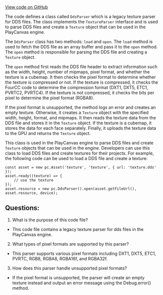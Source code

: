 [View code on GitHub](https://github.com/playcanvas/engine/src/framework/parsers/texture/dds.js)

The code defines a class called `DdsParser` which is a legacy texture parser for DDS files. The class implements the `TextureParser` interface and is used to parse DDS files and create a `Texture` object that can be used in the PlayCanvas engine. 

The `DdsParser` class has two methods: `load` and `open`. The `load` method is used to fetch the DDS file as an array buffer and pass it to the `open` method. The `open` method is responsible for parsing the DDS file and creating a `Texture` object. 

The `open` method first reads the DDS file header to extract information such as the width, height, number of mipmaps, pixel format, and whether the texture is a cubemap. It then checks the pixel format to determine whether the texture is compressed or not. If the texture is compressed, it checks the FourCC code to determine the compression format (DXT1, DXT5, ETC1, PVRTC2, PVRTC4). If the texture is not compressed, it checks the bits per pixel to determine the pixel format (RGBA8). 

If the pixel format is unsupported, the method logs an error and creates an empty texture. Otherwise, it creates a `Texture` object with the specified width, height, format, and mipmaps. It then reads the texture data from the DDS file and stores it in the `Texture` object. If the texture is a cubemap, it stores the data for each face separately. Finally, it uploads the texture data to the GPU and returns the `Texture` object. 

This class is used in the PlayCanvas engine to parse DDS files and create `Texture` objects that can be used in the engine. Developers can use this class to load DDS files and create textures for their projects. For example, the following code can be used to load a DDS file and create a texture:

```
const asset = new pc.Asset('texture', 'texture', { url: 'texture.dds' });
asset.ready((texture) => {
    // use the texture
});
asset.resource = new pc.DdsParser().open(asset.getFileUrl(), asset.resource, device);
```
## Questions: 
 1. What is the purpose of this code file?
- This code file contains a legacy texture parser for dds files in the PlayCanvas engine.

2. What types of pixel formats are supported by this parser?
- This parser supports various pixel formats including DXT1, DXT5, ETC1, PVRTC, RGB8, RGBA8, RGBA16f, and RGBA32f.

3. How does this parser handle unsupported pixel formats?
- If the pixel format is unsupported, the parser will create an empty texture instead and output an error message using the Debug.error() method.